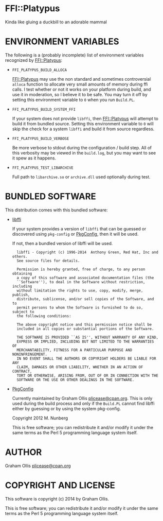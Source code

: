 # FFI::Platypus

Kinda like gluing a duckbill to an adorable mammal

# ENVIRONMENT VARIABLES

The following is a (probably incomplete) list of environment variables
recognized by [FFI::Platypus](https://metacpan.org/pod/FFI::Platypus):

- `FFI_PLATYPUS_BUILD_ALLOCA`

    [FFI::Platypus](https://metacpan.org/pod/FFI::Platypus) may use the non standard and sometimes controversial `alloca`
    function to allocate very small amounts of memory during ffi calls.  I
    test whether or not it works on your platform during build, and use it in
    moderation, so I believe it to be safe.  You may turn it off by setting
    this environment variable to `0` when you run `Build.PL`.

- `FFI_PLATYPUS_BUILD_SYSTEM_FFI`

    If your system does not provide `libffi`, then [FFI::Platypus](https://metacpan.org/pod/FFI::Platypus) will attempt
    to build it from bundled source.  Setting this environment variable to `0`
    will skip the check for a system `libffi` and build it from source regardless.

- `FFI_PLATYPUS_BUILD_VERBOSE`

    Be more verbose to stdout during the configuration / build step.  All
    of this verbosity may be viewed in the `build.log`, but you may want
    to see it spew as it happens.

- `FFI_PLATYPUS_TEST_LIBARCHIVE`

    Full path to `libarchive.so` or `archive.dll` used optionally during test.

# BUNDLED SOFTWARE

This distribution comes with this bundled software:

- [libffi](https://metacpan.org/pod/libffi)

    If your system provides a version of `libffi` that can be guessed or
    discovered using `pkg-config` or [PkgConfig](https://metacpan.org/pod/PkgConfig), then it will be used.

    If not, then a bundled version of libffi will be used.

        libffi - Copyright (c) 1996-2014  Anthony Green, Red Hat, Inc and others.
        See source files for details.
        
        Permission is hereby granted, free of charge, to any person obtaining
        a copy of this software and associated documentation files (the
        ``Software''), to deal in the Software without restriction, including
        without limitation the rights to use, copy, modify, merge, publish,
        distribute, sublicense, and/or sell copies of the Software, and to
        permit persons to whom the Software is furnished to do so, subject to
        the following conditions:
        
        The above copyright notice and this permission notice shall be
        included in all copies or substantial portions of the Software.
        
        THE SOFTWARE IS PROVIDED ``AS IS'', WITHOUT WARRANTY OF ANY KIND,
        EXPRESS OR IMPLIED, INCLUDING BUT NOT LIMITED TO THE WARRANTIES OF
        MERCHANTABILITY, FITNESS FOR A PARTICULAR PURPOSE AND NONINFRINGEMENT.
        IN NO EVENT SHALL THE AUTHORS OR COPYRIGHT HOLDERS BE LIABLE FOR ANY
        CLAIM, DAMAGES OR OTHER LIABILITY, WHETHER IN AN ACTION OF CONTRACT,
        TORT OR OTHERWISE, ARISING FROM, OUT OF OR IN CONNECTION WITH THE
        SOFTWARE OR THE USE OR OTHER DEALINGS IN THE SOFTWARE.

- [PkgConfig](https://metacpan.org/pod/PkgConfig)

    Currently maintained by Graham Ollis <plicease@cpan.org>.
    This is only used during the build process and only if the `Build.PL`
    cannot find libffi either by guessing or by using the system pkg-config.

    Copyright 2012 M. Nunberg

    This is free software; you can redistribute it and/or modify it under the same terms as the Perl 5 programming language system itself.

# AUTHOR

Graham Ollis <plicease@cpan.org>

# COPYRIGHT AND LICENSE

This software is copyright (c) 2014 by Graham Ollis.

This is free software; you can redistribute it and/or modify it under
the same terms as the Perl 5 programming language system itself.
